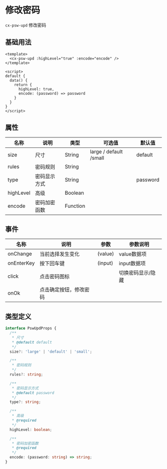 # 修改密码

`cx-psw-upd` 修改密码

## 基础用法

```vue
<template>
  <cx-psw-upd :highLevel="true" :encode="encode" />
</template>

<script>
default {
  data() {
    return {
      highLevel: true,
      encode: (password) => password
    }
  }
}
</script>
```

## 属性

| 名称 | 说明 | 类型 | 可选值 | 默认值 |
| ----- | ----- | ----- | ----- | ----- |
| size | 尺寸 | String | large / default /small | default |
| rules | 密码规则 | String | | |
| type | 密码显示方式 | String | | password |
| highLevel | 高级 | Boolean | | |
| encode | 密码加密函数 | Function | | |

## 事件

| 名称 | 说明 | 参数 | 参数说明 |
| ----- | ----- | ----- | -----------------|
| onChange | 当前选择发生变化 | (value) | value数据项 |
| onEnterKey | 按下回车键 | (input) | input数据项 |
| click | 点击密码图标 | | 切换密码显示/隐藏 |
| onOk | 点击确定按钮，修改密码 | | |

## 类型定义

```ts
interface PswUpdProps {
  /**
   * 尺寸
   * @default default
   */
  size?: 'large' | 'default' | 'small';

  /**
   * 密码规则
   */
  rules?: string;

  /**
   * 密码显示方式
   * @default password
   */
  type?: string;

  /**
   * 高级
   * @required
   */
  highLevel: boolean;

  /**
   * 密码加密函数
   * @required
   */
  encode: (password: string) => string;
} 
```